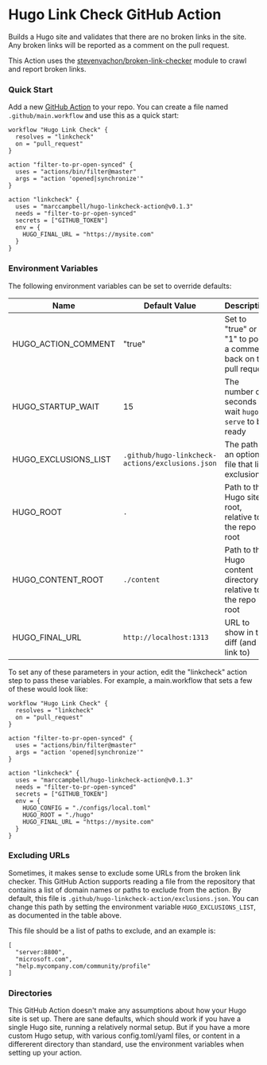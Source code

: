 # Hugo Link Check GitHub Action

Builds a Hugo site and validates that there are no broken links in the site. Any broken links will be reported as a comment on the pull request.

This Action uses the [stevenvachon/broken-link-checker](https://github.com/stevenvachon/broken-link-checker) module to crawl and report broken links.

### Quick Start

Add a new [GitHub Action](https://github.com/features/actions) to your repo. You can create a file named `.github/main.workflow` and use this as a quick start:

```hcl
workflow "Hugo Link Check" {
  resolves = "linkcheck"
  on = "pull_request"
}

action "filter-to-pr-open-synced" {
  uses = "actions/bin/filter@master"
  args = "action 'opened|synchronize'"
}

action "linkcheck" {
  uses = "marccampbell/hugo-linkcheck-action@v0.1.3"
  needs = "filter-to-pr-open-synced"
  secrets = ["GITHUB_TOKEN"]
  env = {
    HUGO_FINAL_URL = "https://mysite.com"
  }
}
```

### Environment Variables

The following environment variables can be set to override defaults:

| Name | Default Value | Description |
|------|---------------|-------------|
| HUGO_ACTION_COMMENT | "true" | Set to "true" or "1" to post a comment back on the pull request |
| HUGO_STARTUP_WAIT | 15 | The number of seconds to wait `hugo serve` to be ready |
| HUGO_EXCLUSIONS_LIST | `.github/hugo-linkcheck-actions/exclusions.json` | The path to an optional file that lists exclusions |
| HUGO_ROOT | `.` | Path to the Hugo site root, relative to the repo root |
| HUGO_CONTENT_ROOT | `./content` | Path to the Hugo content directory, relative to the repo root |
| HUGO_FINAL_URL | `http://localhost:1313` | URL to show in the diff (and link to) |

To set any of these parameters in your action, edit the "linkcheck" action step to pass these variables. For example, a main.workflow that sets a few of these would look like:

```hcl
workflow "Hugo Link Check" {
  resolves = "linkcheck"
  on = "pull_request"
}

action "filter-to-pr-open-synced" {
  uses = "actions/bin/filter@master"
  args = "action 'opened|synchronize'"
}

action "linkcheck" {
  uses = "marccampbell/hugo-linkcheck-action@v0.1.3"
  needs = "filter-to-pr-open-synced"
  secrets = ["GITHUB_TOKEN"]
  env = {
    HUGO_CONFIG = "./configs/local.toml"
    HUGO_ROOT = "./hugo"
    HUGO_FINAL_URL = "https://mysite.com"
  }
}
```

### Excluding URLs

Sometimes, it makes sense to exclude some URLs from the broken link checker. This GitHub Action supports reading a file from the repository that contains a list of domain names or paths to exclude from the action. By default, this file is `.github/hugo-linkcheck-action/exclusions.json`. You can change this path by setting the environment variable `HUGO_EXCLUSIONS_LIST`, as documented in the table above.

This file should be a list of paths to exclude, and an example is:

```
[
  "server:8800",
  "microsoft.com",
  "help.mycompany.com/community/profile"
]
```

### Directories

This GitHub Action doesn't make any assumptions about how your Hugo site is set up. There are sane defaults, which should work if you have a single Hugo site, running a relatively normal setup. But if you have a more custom Hugo setup, with various config.toml/yaml files, or content in a differerent directory than standard, use the environment variables when setting up your action.
